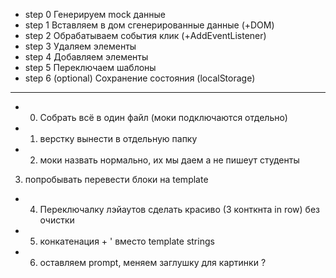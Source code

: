 - step 0 Генерируем mock данные
- step 1 Вставляем в дом сгенерированные данные (+DOM)
- step 2 Обрабатываем события клик (+AddEventListener)
- step 3 Удаляем элементы
- step 4 Добавляем элементы
- step 5 Переключаем шаблоны
- step 6 (optional) Сохранение состояния (localStorage)

---

+
  0. Собрать всё в один файл (моки подключаются отдельно)
+
  1. верстку вынести в отдельную папку
+
  2. моки назвать нормально, их мы даем а не пишеут студенты

3. попробывать перевести блоки на template

+
  4. Переключалку лэйаутов сделать красиво (3 конткнта in row) без очистки
+
  5. конкатенация + ' вместо template strings
+
  6. оставляем prompt, меняем заглушку для картинки ?

